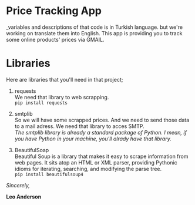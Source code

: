 # Price Tracking App
_variables and descriptions of that code is in Turkish language. but we're working on translate them into English.
This app is providing you to track some online products' prices via GMAIL.

# Libraries
Here are libraries that you'll need in that project; <br>

1. requests <br>
We need that library to web scrapping. <br>
`pip install requests`

2. smtplib <br>
So we will have some scrapped prices. And we need to send those data to a mail adress. We need that library to acces SMTP. <br>
_The smtplib library is already a standard package of Python. I mean, if you have Python in your machine, you'll alrady have that library._

3. BeautifulSoap <br>
Beautiful Soup is a library that makes it easy to scrape information from web pages. It sits atop an HTML or XML parser, providing Pythonic idioms for iterating, searching, and modifying the parse tree. <br>
`pip install beautifulsoup4`

_Sincerely,_

**Leo Anderson**
